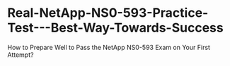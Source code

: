 # Real-NetApp-NS0-593-Practice-Test---Best-Way-Towards-Success
How to Prepare Well to Pass the NetApp NS0-593 Exam on Your First Attempt?
